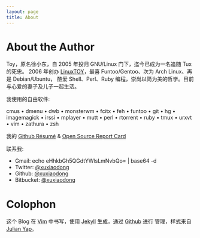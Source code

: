 ```yaml
---
layout: page
title: About
---
```


# About the Author

Toy，原名徐小东，自 2005 年投归 GNU/Linux 门下，迄今已成为一名追随 Tux 的死忠。
2006 年创办 [LinuxTOY][l]，最喜 Funtoo/Gentoo、次为 Arch Linux、再是 Debian/Ubuntu，
酷爱 Shell、Perl、Ruby 编程，崇尚以简为美的哲学。目前与心爱的妻子及儿子一起生活。

我使用的自由软件:

cmus • dmenu • dwb • monsterwm • fcitx • feh • funtoo • git • hg • imagemagick • irssi • mplayer • mutt • perl • rtorrent • ruby • tmux • urxvt • vim • zathura • zsh

我的 [Github R&eacute;sum&eacute;][r] & [Open Source Report Card][o]

联系我:

+ Gmail:     echo eHhkbGh5QGdtYWlsLmNvbQo= | base64 -d
+ Twitter:   [@xuxiaodong][t]
+ Github:    [@xuxiaodong][g]
+ Bitbucket: [@xuxiaodong][b]

# Colophon

这个 Blog 在 [Vim][v] 中书写，使用 [Jekyll][j] 生成，通过 [Github][g] 进行
管理，样式来自 [Julian Yap][y]。

[l]: http://linuxtoy.org
[j]: http://jekyllrb.com
[g]: http://github.com
[v]: http://vim.org
[t]: https://twitter.com/xuxiaodong
[g]: https://github.com/xuxiaodong
[b]: https://bitbucket.org/xuxiaodong
[y]: http://julianyap.com
[r]: http://resume.github.com/?xuxiaodong
[o]: http://osrc.dfm.io/xuxiaodong
